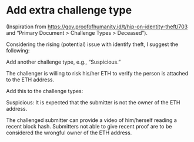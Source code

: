 # Add extra challenge type
(Inspiration from https://gov.proofofhumanity.id/t/hip-on-identity-theft/703  and “Primary Document > Challenge Types > Deceased”).

Considering the rising (potential) issue with identify theft, I suggest the following:

Add another challenge type, e.g., “Suspicious.”

The challenger is willing to risk his/her ETH to verify the person is attached to the ETH address.

Add this to the challenge types:

Suspicious: It is expected that the submitter is not the owner of the ETH address.

The challenged submitter can provide a video of him/herself reading a recent block hash. Submitters not able to give recent proof are to be considered the wrongful owner of the ETH address.
